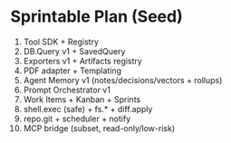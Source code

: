 # Sprintable Plan (Seed)
1) Tool SDK + Registry
2) DB.Query v1 + SavedQuery
3) Exporters v1 + Artifacts registry
4) PDF adapter + Templating
5) Agent Memory v1 (notes/decisions/vectors + rollups)
6) Prompt Orchestrator v1
7) Work Items + Kanban + Sprints
8) shell.exec (safe) + fs.* + diff.apply
9) repo.git + scheduler + notify
10) MCP bridge (subset, read-only/low-risk)
